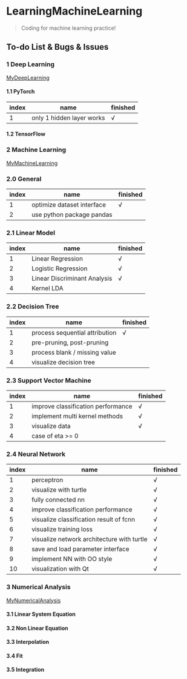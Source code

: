 # LearningMachineLearning

> Coding for machine learning practice!

## To-do List \& Bugs \& Issues

### 1 Deep Learning

[MyDeepLearning](./MyDeepLearning)

#### 1.1 PyTorch

index|name|finished
-|-|-
1| only 1 hidden layer works| √

#### 1.2 TensorFlow


### 2 Machine Learning

[MyMachineLearning](./MyMachineLearning)

### 2.0 General

index|name|finished
-|-|-
1| optimize dataset interface | √
2| use python package pandas |

### 2.1 Linear Model

index|name|finished
-|-|-
1| Linear Regression| √
2| Logistic Regression|√
3| Linear Discriminant Analysis| √
4| Kernel LDA| 

### 2.2 Decision Tree

index|name|finished
-|-|-
1| process sequential attribution | √
2| pre-pruning, post-pruning |
3| process blank / missing value |
4| visualize decision tree |

### 2.3 Support Vector Machine

index|name|finished
-|-|-
1| improve classification performance | √
2| implement multi kernel methods | √
3| visualize data | √
4| case of eta >= 0 |

### 2.4 Neural Network

index|name|finished
-|-|-
1| perceptron| √
2| visualize with turtle| √
3| fully connected nn| √
4| improve classification performance| √
5| visualize classification result of fcnn| √
6| visualize training loss| √
7| visualize network architecture with turtle| √
8| save and load parameter interface| √
9| implement NN with OO style| √
10| visualization with Qt| √


### 3 Numerical Analysis

[MyNumericalAnalysis](./MyNumericalAnalysis)

#### 3.1 Linear System Equation

#### 3.2 Non Linear Equation

#### 3.3 Interpolation

#### 3.4 Fit

#### 3.5 Integration
